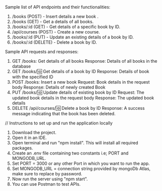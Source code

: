 Sample list of API endpoints and their functionalities:
1. /books (POST) - Insert details a new book .
2. /books (GET) - Get a details of all books.
3. /books/:id (GET) - Get details of a specific book by ID.
4. /api/courses (POST) - Create a new course.
5. /books/:id (PUT) - Update an existing details of a book by ID.
6. /books/:id (DELETE) - Delete a book by ID.

Sample API requests and responses:

1. GET /books: Get details of all books
    Response: Details of all books in the database
2. GET /books/:id: Get details of a book by ID
    Response: Details of book with the specified ID
3. POST /books: Insert a new book
    Request: Book details in the request body
    Response: Details of newly created Book
4. PUT /books/:id: Update details of existing book by ID
    Request: The updated book details in the request body
    Response: The updated book details
5. DELETE /api/courses/:id: Delete a book by ID
    Response: A success message indicating that the book has been deleted.

// Instructions to set up and run the application locally
1. Download the project.
2. Open it in an IDE.
3. Open terminal and run "npm install". This will install all required packages.
4. Create an .env file containing two constants i.e; PORT and MONGODB_URL.
5. Set PORT = 3000 or any other Port in which you want to run the app.
6. Set MONGODB_URL =  connection string provided by mongoDb Atlas, make sure to replace <password> by password.
7. Now run the server using "npm start".
8. You can use Postman to test APIs.
